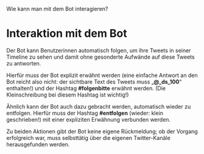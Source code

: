 <p id="meta">
<title>DS-100: Interaktion</title>
<desc>Wie kann man mit dem Bot interagieren?</desc>
</p>

Interaktion mit dem Bot
=======================

Der Bot kann Benutzerinnen automatisch folgen, um ihre Tweets in seiner
Timeline zu sehen und damit ohne gesonderte Aufwände auf diese Tweets zu
antworten.

Hierfür muss der Bot explizit erwähnt werden (eine einfache Antwort an
den Bot reicht also nicht: der sichtbare Text des Tweets muss
„__@\_ds\_100__“ enthalten!) und der Hashtag __\#folgenbitte__ erwähnt
werden. (Die Kleinschreibung bei diesem Hashtag ist wichtig!)

Ähnlich kann der Bot auch dazu gebracht werden, automatisch wieder zu
entfolgen. Hierfür muss der Hashtag __\#entfolgen__ (wieder: klein
geschrieben!) mit einer expliziten Erwähnung verbunden werden.

Zu beiden Aktionen gibt der Bot keine eigene Rückmeldung; ob der Vorgang
erfolgreich war, muss selbsttätig über die eigenen Twitter-Kanäle
herausgefunden werden.

